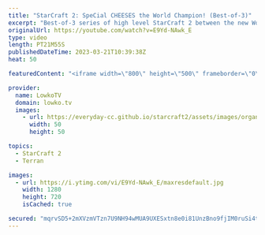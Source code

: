 ```yaml
---
title: "StarCraft 2: SpeCial CHEESES the World Champion! (Best-of-3)"
excerpt: "Best-of-3 series of high level StarCraft 2 between the new World Champion Oliveira (Terran) and SpeCial (Terran). Some very interesting build orders coming out of SpeCial here, but incredible micro from Oliveira seems to be the answer.  Support my work: https://patreon.com/lowkotv Lowko Merch: https://lowko.shop"
originalUrl: https://youtube.com/watch?v=E9Yd-NAwk_E
type: video
length: PT21M55S
publishedDateTime: 2023-03-21T10:39:38Z
heat: 50

featuredContent: "<iframe width=\"800\" height=\"500\" frameborder=\"0\" src=\"https://www.youtube.com/embed/E9Yd-NAwk_E\" allow=\"accelerometer; autoplay; encrypted-media; gyroscope; picture-in-picture\" allowfullscreen></iframe>"

provider:
  name: LowkoTV
  domain: lowko.tv
  images:
    - url: https://everyday-cc.github.io/starcraft2/assets/images/organizations/lowko.tv-50x50.jpg
      width: 50
      height: 50

topics:
  - StarCraft 2
  - Terran

images:
  - url: https://i.ytimg.com/vi/E9Yd-NAwk_E/maxresdefault.jpg
    width: 1280
    height: 720
    isCached: true

secured: "mqrvSD5+2mXVzmVTzn7U9NH94wMUA9UXESxtn8e0i81UnzBno9fjIM0ruSi4tTLvHGgRY8LQUacsAeGtHMmnCjQhUkbhCrcRBdj+FR4ZMZIBYNqgt895NolK/0crnD4MeL62iZs9cELYx06mZJXMui6Y2dhPEXv2Aa+3QMISBfsiijXIrJh7eqNgKiR4wRjd0bIdFV9MnBiK5UAjKI5ycuPUi+vO9Fyodj/CqyF1XDwXxD4AZ6xIacHWv2KMdTCGO/MrNOQIuDDHPEeU9LhKKFRkG4KadPdC2SVTBSQa0bymlPLRX/0V37Tnk3PAHTPBNtrGq5jGKFdMsXNixJr6YrXMkbOc/xS6iw8ZvvmjK8F8cTrD2V8k8hyj+O9uYg7IP32QE5JioxPFE8Dhc9UTdwHHEsD5NRsOloXRXEvEkBs=;5EKIGp87cgDfNMZKwC0LNQ=="
---
```


